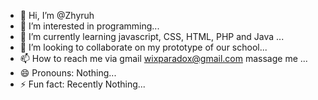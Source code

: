 - 👋 Hi, I’m @Zhyruh
- 👀 I’m interested in programming...
- 🌱 I’m currently learning javascript, CSS, HTML, PHP and Java ...
- 💞️ I’m looking to collaborate on my prototype of our school...
- 📫 How to reach me via gmail wixparadox@gmail.com massage me ...
- 😄 Pronouns: Nothing...
- ⚡ Fun fact: Recently Nothing...

<!---
Zhyruh/Zhyruh is a ✨ special ✨ repository because its `README.md` (this file) appears on your GitHub profile.
You can click the Preview link to take a look at your changes.
--->
